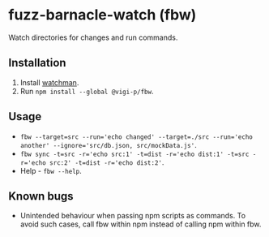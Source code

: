 # fuzz-barnacle-watch (fbw) <a name="README"></a>

Watch directories for changes and run commands.

## Installation

1. Install [watchman](https://facebook.github.io/watchman/).
2. Run `npm install --global @vigi-p/fbw`.

## Usage

- `fbw --target=src --run='echo changed' --target=./src --run='echo another' --ignore='src/db.json, src/mockData.js'`.
- `fbw sync -t=src -r='echo src:1' -t=dist -r='echo dist:1' -t=src -r='echo src:2' -t=dist -r='echo dist:2'`.
- Help - `fbw --help`.

## Known bugs

- Unintended behaviour when passing npm scripts as commands. To avoid such cases, call fbw within npm instead of calling npm within fbw.
